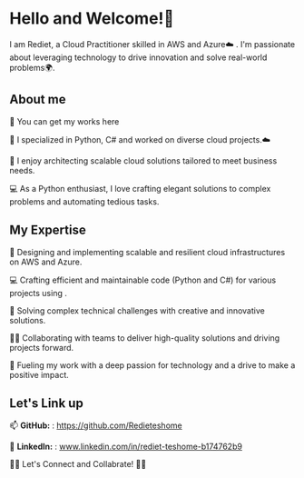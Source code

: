 # Hello and Welcome!👋

I am Rediet, a Cloud Practitioner skilled in AWS and Azure☁️ . I'm passionate about leveraging technology to drive innovation and solve real-world problems🌍. 

## About me 

  📝  You can get my works here
  
  🌟  I specialized in Python, C# and worked on diverse cloud projects.☁️
  
  🔭  I enjoy architecting scalable cloud solutions tailored to meet business needs.
  
  💻 As a Python enthusiast, I love crafting elegant solutions to complex problems and automating tedious tasks.
   
## My Expertise

🚀 Designing and implementing scalable and resilient cloud infrastructures on AWS and Azure.

💻  Crafting efficient and maintainable code (Python and C#) for various projects  using .

🔧  Solving complex technical challenges with creative and innovative solutions.

👨‍💻  Collaborating with teams to deliver high-quality solutions and driving projects forward.

🌟  Fueling my work with a deep passion for technology and a drive to make a positive impact.

 ## Let's Link up

📫 **GitHub:** : https://github.com/Redieteshome

🔗 **LinkedIn:** : www.linkedin.com/in/rediet-teshome-b174762b9

 🚀✨ Let's Connect and Collabrate! 🚀✨

